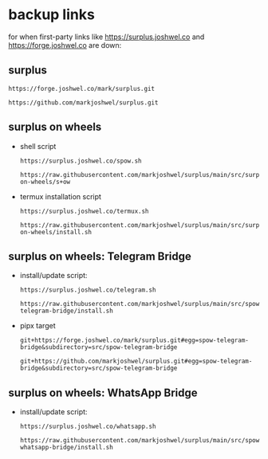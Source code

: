 # backup links

for when first-party links like <https://surplus.joshwel.co> and <https://forge.joshwel.co> are down:

## surplus

``` title="Primary Link"
https://forge.joshwel.co/mark/surplus.git
```

``` title="Alternative Link"
https://github.com/markjoshwel/surplus.git
```

## surplus on wheels

- shell script

    ``` title="Primary Link"
    https://surplus.joshwel.co/spow.sh
    ```
    
    ``` title="Alternative Link"
    https://raw.githubusercontent.com/markjoshwel/surplus/main/src/surplus-on-wheels/s+ow
    ```

- termux installation script

    ``` title="Primary Link"
    https://surplus.joshwel.co/termux.sh
    ```
    
    ``` title="Alternative Link"
    https://raw.githubusercontent.com/markjoshwel/surplus/main/src/surplus-on-wheels/install.sh
    ```

## surplus on wheels: Telegram Bridge

- install/update script:

    ``` title="Primary Link"
    https://surplus.joshwel.co/telegram.sh
    ```

    ``` title="Alternative Link"
    https://raw.githubusercontent.com/markjoshwel/surplus/main/src/spow-telegram-bridge/install.sh
    ```

- pipx target

    ``` title="Primary Link"
    git+https://forge.joshwel.co/mark/surplus.git#egg=spow-telegram-bridge&subdirectory=src/spow-telegram-bridge
    ```

    ``` title="Alternative Link"
    git+https://github.com/markjoshwel/surplus.git#egg=spow-telegram-bridge&subdirectory=src/spow-telegram-bridge
    ```

## surplus on wheels: WhatsApp Bridge

- install/update script:
    
    ``` title="Primary Link"
    https://surplus.joshwel.co/whatsapp.sh
    ```
    
    ``` title="Alternative Link"
    https://raw.githubusercontent.com/markjoshwel/surplus/main/src/spow-whatsapp-bridge/install.sh
    ```
